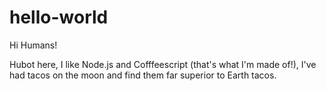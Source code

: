 # hello-world

Hi Humans!

Hubot here, I like Node.js and Cofffeescript (that's what I'm made of!),
I've had tacos on the moon and find them far superior to Earth tacos.
